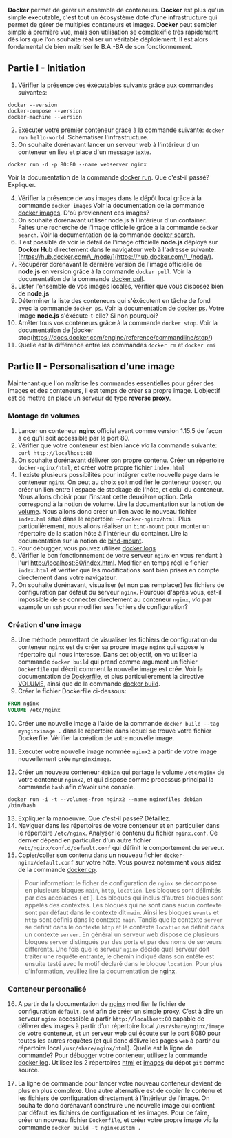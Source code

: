 **Docker** permet de gérer un ensemble de
conteneurs. **Docker** est plus qu'un simple executable, c'est
tout un écosystème doté d'une infrastructure qui permet de gérer de
multiples conteneurs et images. **Docker** peut sembler simple à
première vue, mais son utilisation se complexifie très rapidement dès
lors que l'on souhaite réaliser un véritable déploiement. Il est alors
fondamental de bien maîtriser le B.A.-BA de son fonctionnement.


## Partie I - Initiation

1. Vérifier la présence des éxécutables suivants grâce aux commandes suivantes:
```Shell
docker --version
docker-compose --version
docker-machine --version
```
2. Executer votre premier conteneur grâce à la commande
suivante: `docker run hello-world`. Schématiser l'infrastructure.
3. On souhaite dorénavant lancer un serveur web à l'intérieur d'un conteneur en lieu et place d'un message texte.
```Shell
docker run -d -p 80:80 --name webserver nginx
```
Voir la documentation de la commande [docker run](https://docs.docker.com/engine/reference/run/).
Que c'est-il passé? Expliquer.

4. Vérifier la présence de vos images dans le dépôt local grâce à la commande `docker images`
Voir la documentation de la commande [docker images](https://docs.docker.com/engine/reference/commandline/images/).
D'où proviennent ces images?
1. On souhaite dorénavant utiliser node.js à l'intérieur d'un container. Faites une recherche de l'image officielle grâce à la commande `docker search`.
Voir la documentation de la commande [docker search](https://docs.docker.com/engine/reference/commandline/search/).
1.  Il est possible de voir le détail de l'image officielle
**node.js** déployé sur **Docker Hub** directement dans le navigateur web à l'adresse
suivante: [https://hub.docker.com/\_/node/](https://hub.docker.com/\_/node/).
1. Récupérer dorénavant la dernière version de l'image officielle de **node.js** en version grâce à la commande `docker pull`. Voir la documentation de la commande [docker pull](https://docs.docker.com/engine/reference/commandline/pull/).
1. Lister l'ensemble de vos images locales, vérifier que vous disposez bien de **node.js**
1. Déterminer la liste des conteneurs qui s'éxécutent en tâche de fond avec la commande `docker ps`. Voir la documentation de [docker ps](https://docs.docker.com/engine/reference/commandline/ps/). Votre image **node.js** s'éxécute-t-elle? Si non pourquoi?
1. Arrêter tous vos conteneurs grâce à la commande `docker stop`. 
Voir la documentation de [docker stop(https://docs.docker.com/engine/reference/commandline/stop/)
1. Quelle est la différence entre les commandes `docker rm` et `docker rmi`

## Partie II - Personalisation d'une image

Maintenant que l'on maîtrise les commandes essentielles
pour gérer des images et des conteneurs, il est temps de créer sa
propre image. L'objectif est de mettre en place un serveur de type
**reverse proxy**.

### Montage de volumes

1.  Lancer un conteneur **nginx** officiel ayant comme
version 1.15.5 de façon à ce qu'il soit accessible par le port 80.
1. Vérifier que votre conteneur est bien
lancé *via* la commande suivante: `curl http://localhost:80`
1. On souhaite dorénavant délivrer son propre contenu. Créer un répertoire `docker-nginx/html`, et créer votre propre fichier `index.html`
1.  Il existe plusieurs possibilités pour intégrer cette
nouvelle page dans le conteneur `nginx`. On peut au choix soit modifier le conteneur `Docker`, ou créer un lien entre l'espace de stockage de l'hôte, et celui du conteneur. Nous allons choisir pour
l'instant cette deuxième option. Cela correspond à la notion de volume.
Lire la documentation sur la notion de [volume](https://docs.docker.com/engine/tutorials/dockervolumes/). Nous
  allons donc créer un lien avec le nouveau fichier `index.hml`
  situé dans le répertoire: `~/docker-nginx/html`.
Plus particulièrement, nous allons réaliser un `bind-mount` pour monter un répertoire de la station hôte à l'intérieur du container. Lire la documentation sur la notion de [bind-mount](https://docs.docker.com/storage/bind-mounts/).
1. Pour débugger, vous pouvez utiliser [docker logs](https://docs.docker.com/engine/reference/commandline/logs/)
1.  Vérifier le bon fonctionnement de votre serveur
`nginx` en vous rendant à l'url
[http://localhost:80/index.html](http://localhost:80/index.html). Modifier en temps réel le
fichier `index.html` et vérifier que les modifications sont bien prises
en compte directement dans votre navigateur.
1. On souhaite dorénavant, visualiser (et non pas remplacer) les fichiers de
configuration par défaut du serveur `nginx`. Pourquoi d'après vous, est-il impossible de se connecter
directement au conteneur `nginx`, *via* par example un
`ssh` pour modifier ses fichiers de configuration?

### Création d'une image

8. Une méthode permettant de visualiser les fichiers de
configuration du conteneur `nginx` est de créer sa propre image
`nginx` qui expose le répertoire qui nous interesse. Dans cet objectif, on va utiliser la commande `docker build` qui prend comme argument un fichier
`Dockerfile` qui décrit comment la nouvelle image est crée. Voir la documentation de [Dockerfile](https://docs.docker.com/engine/reference/builder/),
et plus particulièrement la directive [VOLUME](https://docs.docker.com/engine/reference/builder/#volume), ainsi que de la commande [docker build](https://docs.docker.com/engine/reference/commandline/build/).
1. Créer le fichier Dockerfile ci-dessous:
  ```Dockerfile
  FROM nginx
  VOLUME /etc/nginx
  ```
10. Créer  une nouvelle image à l'aide de la commande
`docker build --tag mynginximage .` dans le répertoire
dans lequel se trouve votre fichier Dockerfile. Vérifier la création de votre nouvelle image.

1. Executer votre nouvelle image nommée `nginx2` à partir de votre image nouvellement crée `mynginximage`.
1. Créer un nouveau conteneur `debian` qui partage le volume `/etc/nginx` de votre conteneur `nginx2`, et qui dispose comme processus principal la commande `bash` afin d’avoir une console.
  ```
  docker run -i -t --volumes-from nginx2 --name nginxfiles debian /bin/bash
  ```
13. Expliquer la manoeuvre. Que c'est-il passé? Détaillez.
1. Naviguer dans les répertoires de votre conteneur et en
particulier dans le répertoire `/etc/nginx`. Analyser le contenu du
fichier `nginx.conf`. Ce dernier dépend en particulier d'un
autre fichier `/etc/nginx/conf.d/default.conf` qui définit le
comportement du serveur.
1. Copier/coller son contenu
dans un nouveau fichier `docker-nginx/default.conf` sur votre hôte. Vous pouvez notemment vous aidez
de la commande [docker cp](https://docs.docker.com/engine/reference/commandline/cp/).
> Pour information: le ficher de configuration de `nginx` se décompose en plusieurs
bloques `main`, `http`, `location`.  Les
bloques sont délimités par des accolades \{ et \}. Les bloques qui
inclus d'autres bloques sont appelés des contextes. Les bloques
qui ne sont dans aucun contexte sont par défaut dans le contexte dit
`main`. Ainsi les bloques `events` et `http` sont
définis dans le contexte `main`. Tandis que le contexte
`server` se définit dans le contexte `http` et le
contexte `location` se définit dans un contexte
`server`. En général un serveur web dispose de plusieurs bloques
`server` distingués par des ports et par des noms de serveurs
différents. Une fois que le serveur `nginx` décide quel serveur
doit traiter une requête entrante, le chemin indiqué dans son entête est
ensuite testé avec le motif déclaré dans le bloque `location`.
Pour plus d'information, veuillez lire la documentation de [nginx](http://nginx.org/en/docs/beginners_guide.html).

### Conteneur personalisé

16. A partir de la documentation de [nginx](http://nginx.org/en/docs/beginners_guide.html) modifier le fichier de configuration `default.conf` afin de créer un simple proxy. C’est à dire un serveur `nginx` accessible à partir `http://localhost:80` capable de délivrer des images à partir d’un répertoire local `/usr/share/nginx/image`
 de votre conteneur, et un serveur web qui écoute sur le port 8080 pour toutes les autres requêtes (et qui donc délivre les pages `web` à partir du répertoire local `/usr/share/nginx/html`). Quelle est la ligne de commande? Pour débugger votre conteneur, utilisez la commande [docker log](https://docs.docker.com/engine/reference/commandline/logs/). Utilisez les 2 répertoires [html](html) et [images](images) du dépot `git` comme source.

1. La ligne de commande pour lancer votre nouveau conteneur
devient de plus en plus complexe. Une autre alternative est de copier
le contenu et les fichiers de configuration directement à l'intérieur
de l'image. On souhaite donc dorénavant construire
une nouvelle image qui contient par défaut les fichiers de configuration et les
images. Pour ce faire, créer un nouveau fichier `Dockerfile`,
 et créer votre propre image *via* la
commande `docker build -t nginxcustom .`
